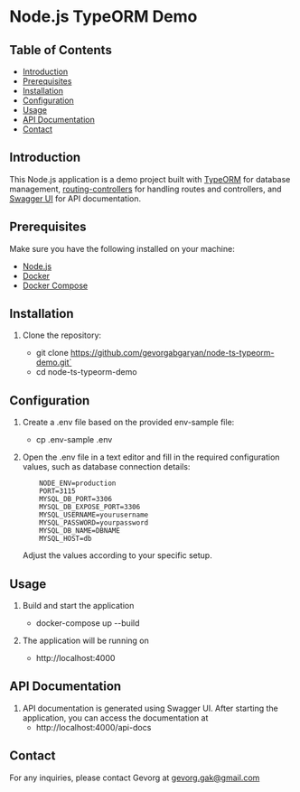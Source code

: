 # Node.js TypeORM Demo

## Table of Contents

- [Introduction](#introduction)
- [Prerequisites](#prerequisites)
- [Installation](#installation)
- [Configuration](#configuration)
- [Usage](#usage)
- [API Documentation](#api-documentation)
- [Contact](#contact)

## Introduction

This Node.js application is a demo project built with [TypeORM](https://typeorm.io/) for database management, [routing-controllers](https://github.com/typestack/routing-controllers) for handling routes and controllers, and [Swagger UI](https://swagger.io/tools/swagger-ui/) for API documentation.

## Prerequisites

Make sure you have the following installed on your machine:

- [Node.js](https://nodejs.org/)
- [Docker](https://www.docker.com/)
- [Docker Compose](https://docs.docker.com/compose/)

## Installation

1. Clone the repository:

    - git clone https://github.com/gevorgabgaryan/node-ts-typeorm-demo.git`
    - cd node-ts-typeorm-demo

## Configuration

 1. Create a .env file based on the provided env-sample file:

    - cp .env-sample .env

 2. Open the .env file in a text editor and fill
    in the required configuration values,
    such as database connection details:
    ```
        NODE_ENV=production
        PORT=3115
        MYSQL_DB_PORT=3306
        MYSQL_DB_EXPOSE_PORT=3306
        MYSQL_USERNAME=yourusername
        MYSQL_PASSWORD=yourpassword
        MYSQL_DB_NAME=DBNAME
        MYSQL_HOST=db
    ```
    Adjust the values according to your specific setup.

## Usage
  1.  Build and start the application
      -  docker-compose up --build

  2. The application will be running on
      -  http://localhost:4000

## API Documentation


 1.  API documentation is generated using Swagger UI.
     After starting the application,
     you can access the documentation at
     - http://localhost:4000/api-docs

## Contact
   For any inquiries, please contact Gevorg
   at gevorg.gak@gmail.com